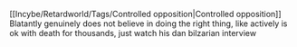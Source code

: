 [[Incybe/Retardworld/Tags/Controlled opposition|Controlled opposition]]
Blatantly genuinely does not believe in doing the right thing, like actively is ok with death for thousands, just watch his dan bilzarian interview 